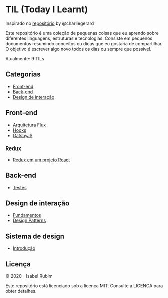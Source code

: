 # TIL (Today I Learnt)

Inspirado no [repositório](https://github.com/charliegerard/dev-notes) by @charliegerard

Este repositório é uma coleção de pequenas coisas que eu aprendo sobre diferentes linguagens, estruturas e tecnologias. Consiste em pequenos documentos resumindo conceitos ou dicas que eu gostaria de compartilhar. O objetivo é escrever algo novo todos os dias ou sempre que possível.

Atualmente: 9 TILs

## Categorias

* [Front-end](#front-end)
* [Back-end](#back-end)
* [Design de interação](#design-de-interação)

## Front-end

* [Arquitetura Flux](../master/frontEnd/ArquiteturaFlux.md)
* [Hooks](../master/frontEnd/Hooks.md)
* [GatsbyJS](../master/frontEnd/GatsbyJS.md)

### Redux

* [Redux em um projeto React](../master/frontEnd/ReduxEmUmProjReact.md)

## Back-end

* [Testes](../master/backEnd/Testes.md)

## Design de interação

* [Fundamentos](../master/designDeInteração/fundamentos.md)
* [Design Patterns](../master/designDeInteração/designPatterns.md)

## Sistema de design

* [Introdução](../master/sistemaDeDesign/Introdução.md)

## Licença

© 2020 - Isabel Rubim

Este repositório está licenciado sob a licença MIT. Consulte a LICENÇA para obter detalhes.
